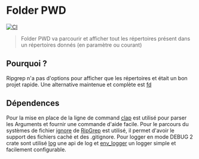 # Folder PWD

[![CI](https://github.com/Ttanesque/folder_pwd/actions/workflows/rust.yml/badge.svg)](https://github.com/Ttanesque/folder_pwd/actions/workflows/rust.yml)

> Folder PWD va parcourir et afficher tout les répertoires présent dans un répertoires donnés (en paramètre ou courant)

## Pourquoi ?

Ripgrep n'a pas d'options pour afficher que les répertoires et était un bon projet rapide. Une alternative maintenue et complète est [fd](https://github.com/sharkdp/fd)

## Dépendences

Pour la mise en place de la ligne de command [clap](https://lib.rs/crates/clap) est
utilisé pour parser les Arguments et fournir une commande d'aide facile.
Pour le parcours du systèmes de fichier [ignore](https://lib.rs/crates/ignore) de
[RipGrep](https://github.com/BurntSushi/ripgrep/) est utilisé, il permet d'avoir le 
support des fichiers caché et des .gitignore.
Pour logger en mode DEBUG 2 crate sont utilisé [log](https://lib.rs/crates/log) une
api de log et [env_logger](https://lib.rs/crates/env_logger) un logger simple et facilement configurable.
